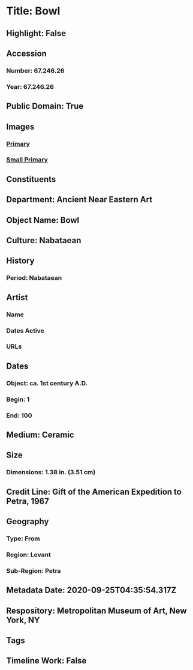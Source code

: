 # Title: Bowl
## Highlight: False
## Accession
### Number: 67.246.26
### Year: 67.246.26
## Public Domain: True
## Images
### [Primary](https://images.metmuseum.org/CRDImages/an/original/ME67_246_26.jpg)
### [Small Primary](https://images.metmuseum.org/CRDImages/an/web-large/ME67_246_26.jpg)
## Constituents
## Department: Ancient Near Eastern Art
## Object Name: Bowl
## Culture: Nabataean
## History
### Period: Nabataean
## Artist
### Name
### Dates Active
### URLs
## Dates
### Object: ca. 1st century A.D.
### Begin: 1
### End: 100
## Medium: Ceramic
## Size
### Dimensions: 1.38 in. (3.51 cm)
## Credit Line: Gift of the American Expedition to Petra, 1967
## Geography
### Type: From
### Region: Levant
### Sub-Region: Petra
## Metadata Date: 2020-09-25T04:35:54.317Z
## Respository: Metropolitan Museum of Art, New York, NY
## Tags
## Timeline Work: False